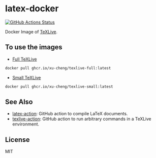# latex-docker

[![GitHub Actions Status](https://github.com/xu-cheng/latex-docker/workflows/Build%20Docker%20Image/badge.svg)](https://github.com/xu-cheng/latex-docker/actions)

Docker Image of [TeXLive](http://tug.org/texlive/).

## To use the images

* [Full TeXLive](https://github.com/users/xu-cheng/packages/container/package/texlive-full)

```bash
docker pull ghcr.io/xu-cheng/texlive-full:latest
```

* [Small TeXLive](https://github.com/users/xu-cheng/packages/container/package/texlive-small)

```bash
docker pull ghcr.io/xu-cheng/texlive-small:latest
```

## See Also

* [latex-action](https://github.com/xu-cheng/latex-action): GitHub action to compile LaTeX documents.
* [texlive-action](https://github.com/xu-cheng/texlive-action): GitHub action to run arbitrary commands in a TeXLive environment.

## License

MIT
